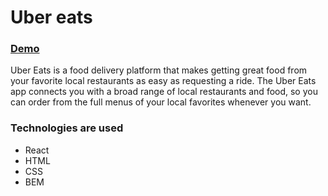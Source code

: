 # Uber eats

### [Demo](http://uber-eats-ivanderkach.surge.sh)

Uber Eats is a food delivery platform that makes getting great food from your favorite local restaurants as easy as requesting a ride. The Uber Eats app connects you with a broad range of local restaurants and food, so you can order from the full menus of your local favorites whenever you want.

### Technologies are used
- React
- HTML
- CSS
- BEM